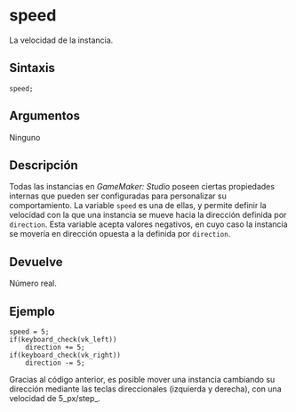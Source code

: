 # speed

La velocidad de la instancia.

## Sintaxis

  
```gml  
speed;  
```  

## Argumentos

Ninguno

## Descripción

Todas las instancias en _GameMaker: Studio_ poseen ciertas propiedades internas que pueden ser configuradas para personalizar su comportamiento. La variable `speed` es una de ellas, y permite definir la velocidad con la que una instancia se mueve hacia la dirección definida por `direction`. Esta variable acepta valores negativos, en cuyo caso la instancia se movería en dirección opuesta a la definida por `direction`.

## Devuelve

Número real.

## Ejemplo

  
```gml  
speed = 5;  
if(keyboard_check(vk_left))  
    direction += 5;  
if(keyboard_check(vk_right))  
    direction -= 5;  
```  
Gracias al código anterior, es posible mover una instancia cambiando su dirección mediante las teclas direccionales (izquierda y derecha), con una velocidad de 5_px/step_.